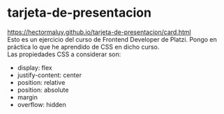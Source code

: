 # tarjeta-de-presentacion
https://hectormaluy.github.io/tarjeta-de-presentacion/card.html <br>
Esto es un ejercicio del curso de Frontend Developer de Platzi. Pongo en práctica lo que he aprendido de CSS en dicho curso.<br>
Las propiedades CSS a considerar son: 
<ul>
<li>display: flex</li>
<li>justify-content: center</li>
<li>position: relative</li>
<li>position: absolute</li>
<li>margin</li>
<li>overflow: hidden</li>
</ul>
